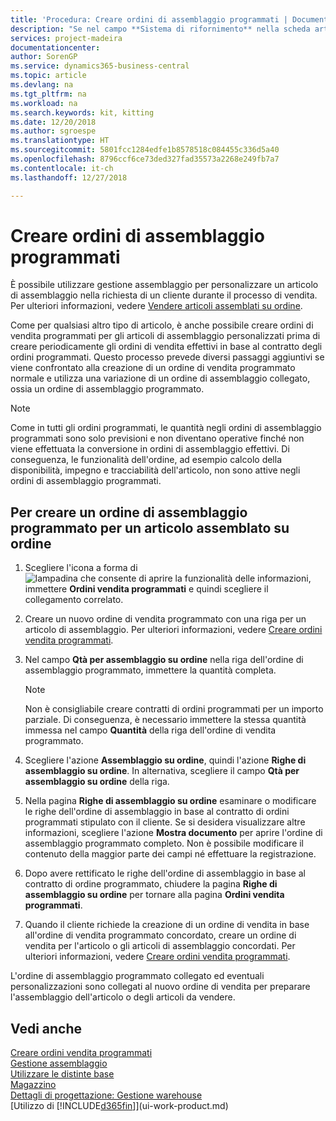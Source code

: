 ```yaml
---
title: 'Procedura: Creare ordini di assemblaggio programmati | Documenti Microsoft'
description: "Se nel campo **Sistema di rifornimento** nella scheda articolo è indicato **Assemblaggio**, il metodo di default per l'approvvigionamento dell'articolo consiste nell'assemblarlo da componenti definiti e potenzialmente tramite una risorsa definita."
services: project-madeira
documentationcenter: 
author: SorenGP
ms.service: dynamics365-business-central
ms.topic: article
ms.devlang: na
ms.tgt_pltfrm: na
ms.workload: na
ms.search.keywords: kit, kitting
ms.date: 12/20/2018
ms.author: sgroespe
ms.translationtype: HT
ms.sourcegitcommit: 5801fcc1284edfe1b8578518c084455c336d5a40
ms.openlocfilehash: 8796ccf6ce73ded327fad35573a2268e249fb7a7
ms.contentlocale: it-ch
ms.lasthandoff: 12/27/2018

---
```

# <a name="create-blanket-assembly-orders"></a>Creare ordini di assemblaggio programmati
È possibile utilizzare gestione assemblaggio per personalizzare un articolo di assemblaggio nella richiesta di un cliente durante il processo di vendita. Per ulteriori informazioni, vedere [Vendere articoli assemblati su ordine](assembly-how-to-sell-items-assembled-to-order.md).  

 Come per qualsiasi altro tipo di articolo, è anche possibile creare ordini di vendita programmati per gli articoli di assemblaggio personalizzati prima di creare periodicamente gli ordini di vendita effettivi in base al contratto degli ordini programmati. Questo processo prevede diversi passaggi aggiuntivi se viene confrontato alla creazione di un ordine di vendita programmato normale e utilizza una variazione di un ordine di assemblaggio collegato, ossia un ordine di assemblaggio programmato.

> [!NOTE]  
>  Come in tutti gli ordini programmati, le quantità negli ordini di assemblaggio programmati sono solo previsioni e non diventano operative finché non viene effettuata la conversione in ordini di assemblaggio effettivi. Di conseguenza, le funzionalità dell'ordine, ad esempio calcolo della disponibilità, impegno e tracciabilità dell'articolo, non sono attive negli ordini di assemblaggio programmati.  

## <a name="to-create-a-blanket-assembly-order-for-an-assemble-to-order-item"></a>Per creare un ordine di assemblaggio programmato per un articolo assemblato su ordine  
1. Scegliere l'icona a forma di ![lampadina che consente di aprire la funzionalità delle informazioni](media/ui-search/search_small.png "Informazioni sull'operazione che si desidera eseguire"), immettere **Ordini vendita programmati** e quindi scegliere il collegamento correlato.  
2. Creare un nuovo ordine di vendita programmato con una riga per un articolo di assemblaggio. Per ulteriori informazioni, vedere [Creare ordini vendita programmati](sales-how-to-create-blanket-sales-orders.md).  
3. Nel campo **Qtà per assemblaggio su ordine** nella riga dell'ordine di assemblaggio programmato, immettere la quantità completa.

    > [!NOTE]  
    >  Non è consigliabile creare contratti di ordini programmati per un importo parziale. Di conseguenza, è necessario immettere la stessa quantità immessa nel campo **Quantità** della riga dell'ordine di vendita programmato.  

4. Scegliere l'azione **Assemblaggio su ordine**, quindi l'azione **Righe di assemblaggio su ordine**. In alternativa, scegliere il campo **Qtà per assemblaggio su ordine** della riga.  
5. Nella pagina **Righe di assemblaggio su ordine** esaminare o modificare le righe dell'ordine di assemblaggio in base al contratto di ordini programmati stipulato con il cliente. Se si desidera visualizzare altre informazioni, scegliere l'azione **Mostra documento** per aprire l'ordine di assemblaggio programmato completo. Non è possibile modificare il contenuto della maggior parte dei campi né effettuare la registrazione.  
6. Dopo avere rettificato le righe dell'ordine di assemblaggio in base al contratto di ordine programmato, chiudere la pagina **Righe di assemblaggio su ordine** per tornare alla pagina **Ordini vendita programmati**.  
7. Quando il cliente richiede la creazione di un ordine di vendita in base all'ordine di vendita programmato concordato, creare un ordine di vendita per l'articolo o gli articoli di assemblaggio concordati. Per ulteriori informazioni, vedere [Creare ordini vendita programmati](sales-how-to-create-blanket-sales-orders.md).

L'ordine di assemblaggio programmato collegato ed eventuali personalizzazioni sono collegati al nuovo ordine di vendita per preparare l'assemblaggio dell'articolo o degli articoli da vendere.  

## <a name="see-also"></a>Vedi anche
[Creare ordini vendita programmati](sales-how-to-create-blanket-sales-orders.md)  
[Gestione assemblaggio](assembly-assemble-items.md)  
[Utilizzare le distinte base](inventory-how-work-BOMs.md)  
[Magazzino](inventory-manage-inventory.md)  
[Dettagli di progettazione: Gestione warehouse](design-details-warehouse-management.md)  
[Utilizzo di [!INCLUDE[d365fin](includes/d365fin_md.md)]](ui-work-product.md)

